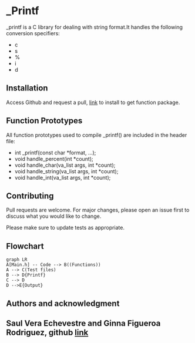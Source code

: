 # _Printf

_printf is a C library for dealing with string format.It handles the following conversion specifiers:

- c
- s
- %
- i
- d


## Installation

Access Github and request a pull, [link](https://github.com/allthatgroove89/holbertonschool-printf/pulls) to install to get function package.

## Function Prototypes

All function prototypes used to compile _printf() are included in the header file:

- int _printf(const char *format, ...);
- void handle_percent(int *count);
- void handle_char(va_list args, int *count);
- void handle_string(va_list args, int *count);
- void handle_int(va_list args, int *count);



## Contributing

Pull requests are welcome. For major changes, please open an issue first
to discuss what you would like to change.

Please make sure to update tests as appropriate.

## Flowchart

```mermaid
graph LR
A[Main.h] -- Code --> B((Functions))
A --> C(Test files)
B --> D{Printf}
C --> D
D -->E{Output}
```

## Authors and acknowledgment

## Saul Vera Echevestre and Ginna Figueroa Rodriguez, github [link](https://github.com/allthatgroove89/holbertonschool-printf)
